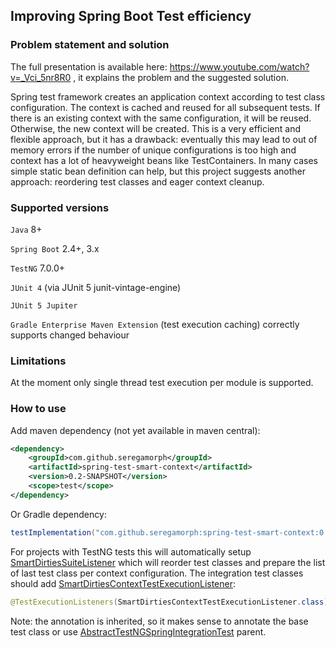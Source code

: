 ## Improving Spring Boot Test efficiency

### Problem statement and solution
The full presentation is available here: https://www.youtube.com/watch?v=_Vci_5nr8R0 ,
it explains the problem and the suggested solution.

Spring test framework creates an application context according to test class configuration.
The context is cached and reused for all subsequent tests. If there is an existing context
with the same configuration, it will be reused. Otherwise, the new context will be created.
This is a very efficient and flexible approach, but it has a drawback: eventually this may
lead to out of memory errors if the number of unique configurations is too high and context
has a lot of heavyweight beans like TestContainers. In many cases simple static bean 
definition can help, but this project suggests another approach: reordering test classes
and eager context cleanup.

### Supported versions
`Java` 8+

`Spring Boot` 2.4+, 3.x

`TestNG` 7.0.0+

`JUnit 4` (via JUnit 5 junit-vintage-engine)

`JUnit 5 Jupiter`

`Gradle Enterprise Maven Extension` (test execution caching) correctly supports changed behaviour

### Limitations
At the moment only single thread test execution per module is supported.

### How to use
Add maven dependency (not yet available in maven central):
```xml
<dependency>
    <groupId>com.github.seregamorph</groupId>
    <artifactId>spring-test-smart-context</artifactId>
    <version>0.2-SNAPSHOT</version>
    <scope>test</scope>
</dependency>
```
Or Gradle dependency:
```groovy
testImplementation("com.github.seregamorph:spring-test-smart-context:0.2-SNAPSHOT")
```
For projects with TestNG tests this will automatically setup
[SmartDirtiesSuiteListener](spring-test-smart-context/src/main/java/com/github/seregamorph/testsmartcontext/testng/SmartDirtiesSuiteListener.java) 
which will reorder test classes and prepare the list of last test class per context configuration.
The integration test classes should add
[SmartDirtiesContextTestExecutionListener](spring-test-smart-context/src/main/java/com/github/seregamorph/testsmartcontext/SmartDirtiesContextTestExecutionListener.java):
```java
@TestExecutionListeners(SmartDirtiesContextTestExecutionListener.class)
```
Note: the annotation is inherited, so it makes sense to annotate the base test class or use
[AbstractTestNGSpringIntegrationTest](spring-test-smart-context/src/main/java/com/github/seregamorph/testsmartcontext/testng/AbstractTestNGSpringIntegrationTest.java)
parent.
